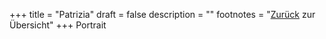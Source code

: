 +++
title = "Patrizia"
draft = false
description = ""
footnotes = "[Zurück](/about/) zur Übersicht"
+++
Portrait